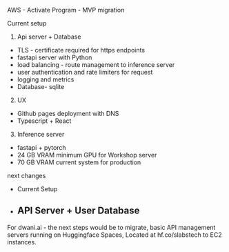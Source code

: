 AWS - Activate Program - MVP migration


Current setup
1. Api server + Database 
- TLS - certificate required for https endpoints
- fastapi server with Python 
- load balancing - route management to inference server 
- user authentication and rate limiters for request 
- logging and metrics 
- Database- sqlite 

2. UX
- Github pages deployment with DNS
- Typescript + React 

3. Inference server 
- fastapi + pytorch 
- 24 GB VRAM minimum GPU for Workshop server
- 70 GB VRAM current system for production 

next changes

- Current Setup

- API Server + User Database 
    - 

For dwani.ai - the next steps would be to migrate,
basic API management servers running on Huggingface Spaces,
Located at hf.co/slabstech to EC2 instances.

